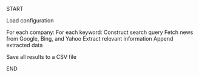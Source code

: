 START

Load configuration

For each company:
    For each keyword:
        Construct search query
        Fetch news from Google, Bing, and Yahoo
        Extract relevant information
        Append extracted data

Save all results to a CSV file

END
